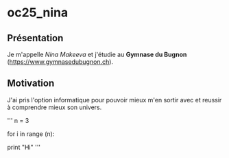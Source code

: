 # oc25_nina

## Présentation 

Je m'appelle _Nina Makeeva_ et j'étudie au **Gymnase du Bugnon** (https://www.gymnasedubugnon.ch).

## Motivation 
J'ai pris l'option informatique pour pouvoir mieux m'en sortir avec et reussir à comprendre mieux son univers.

'''
n = 3  
  
for i in range (n):

  print "Hi"
'''
